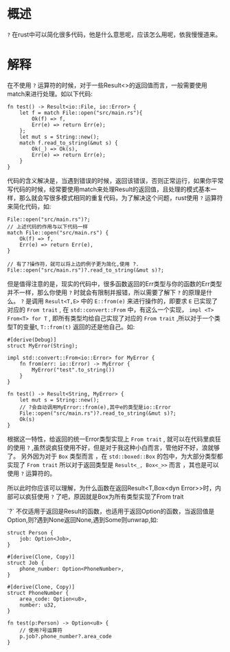 概述
====

`?`
在rust中可以简化很多代码，他是什么意思呢，应该怎么用呢，依我慢慢道来。

解释
====

在不使用 `?`
运算符的时候，对于一些Result\<\>的返回值而言，一般需要使用match来进行处理。如以下代码:

``` {.rust}
fn test() -> Result<io::File, io::Error> {
    let f = match File::open("src/main.rs"){
        Ok(f) => f,
        Err(e) => return Err(e);
    };
    let mut s = String::new();
    match f.read_to_string(&mut s) {
        Ok(_) => Ok(s),
        Err(e) => return Err(e);
    }
}
```

代码的含义解决是，当遇到错误的时候，返回该错误，否则正常运行，如果你平常写代码的时候，经常要使用match来处理Result的返回值，且处理的模式基本一样，那么就会写很多模式相同的重复代码，为了解决这个问题，rust使用
`?` 运算符来简化代码，如:

``` {.rust}
File::open("src/main.rs")?;
// 上述代码的作用与以下代码一样
match File::open("src/main.rs") {
    Ok(f) => f,
    Err(e) => return Err(e),
}

// 有了?操作符，就可以将上边的例子更为简化,使用 ?.
File::open("src/main.rs")?.read_to_string(&mut s)?;
```

但是值得注意的是，现实的代码中，很多函数返回的Err类型与你的函数的Err类型并不一样，那么你使用
`?` 时就会有限制并报错，所以需要了解下 `?` 的原理是什么。 `?` 是调用
`Result<T,E>` 中的 `E::from(e)` 来进行操作的，即要求 `E` 已实现了对应的
`From trait` , 在 `std::convert::From` 中，有这么一个实现，
`impl <T> From<T> for T` , 即所有类型均给自己实现了对应的 `From trait`
,所以对于一个类型T的变量t, `T::from(t)` 返回的还是他自己。如:

``` {.rust}
#[derive(Debug)]
struct MyError(String);

impl std::convert::From<io::Error> for MyError {
    fn from(err: io::Error) -> MyError {
        MyError("test".to_string())
    }
}

fn test() -> Result<String, MyError> {
    let mut s = String::new();
    // ?会自动调用MyError::from(e),其中e的类型是io::Error
    File::open("src/main.rs")?.read_to_string(&mut s)?;
    Ok(s)
}
```

根据这一特性，给返回的统一Error类型实现上 `From trait` ,
就可以在代码里疯狂的使用 `?`
,虽然说疯狂使用不好，但是对于我这种小白而言，管他好不好，浪就够了。
另外因为对于 `Box` 类型而言 ，在 `std::boxed::Box`
的包中，为大部分类型都实现了 `From trait` 所以对于返回类型是
`Result<_, Box<_>>` 而言 ，其也是可以使用 `?` 运算符的。

所以此时你应该可以理解，为什么函数在返回Result\<T,Box\<dyn
Error\>\>时，内部可以疯狂使用 `?` 了吧，原因就是Box为所有类型实现了From
trait

\`?\`
不仅适用于返回是Result的函数，也适用于返回Option的函数，当返回值是Option,则?遇到None返回None,遇到Some则unwrap,如:

``` {.rust}
struct Person {
    job: Option<Job>,
}

#[derive(Clone, Copy)]
struct Job {
    phone_number: Option<PhoneNumber>,
}

#[derive(Clone, Copy)]
struct PhoneNumber {
    area_code: Option<u8>,
    number: u32,
}

fn test(p:Person) -> Option<u8> {
    // 使用?号运算符
    p.job?.phone_number?.area_code
}
```
